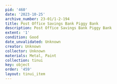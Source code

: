 ```yaml
---
pid: '460'
date: '2023-10-25'
archive_number: 23-01/1-2-194
title: Post Office Savings Bank Piggy Bank
description: Post Office Savings Bank Piggy Bank
extent: '1'
condition: Good
date_unvalidated: Unknown
creator: Unknown
collector: Unknown
materials: Metal, Paint
collection: tinui
key: object
order: '459'
layout: tinui_item
---
```

